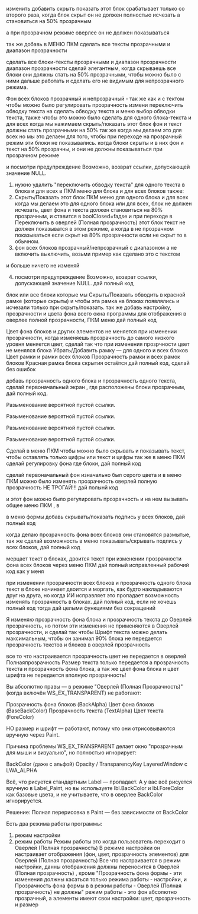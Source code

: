 изменить добавить
скрыть показать этот блок срабатывает только со второго раза, когда блок скрыт он не должен полностью исчезать а становиться на 50% прозрачным

а при прозрачном режиме оверлее он не должен показываться


так же добавь в МЕНЮ ПКМ сделать все тексты прозрачными и диапазон прозрачности

сделать все блоки-тексты прозрачными и диапазон прозрачности диапазон прозрачности сделай элегантным, когда скрываешь все блоки они должны стать на 50% прозрачными, чтобы можно было с ними дальше работать и сделать его не видимым для непрозрачного режима.




Фон всех блоков прозрачный и непрозрачный - так же как и с тектом чтобы можно было регулировать прозрачность
измени переключить обводку текста на сделать обводку текста и меню выбор обводки текста, 
также чтобы это можно было сделать для одного блока-текста
и для всех
когда мы нажимаем скрыть/показать этот блок фон и текст должны стать прозрачными на 50%
так же когда мы делаем это для всех
но мы это делаем для того, чтобы при переходе на прозрачный режим эти блоки не показывались. когда блоки скрыты и в них фон и текст на 50% прозрачны, и они не должны показываться при прозрачном режиме

и посмотри предупреждение
Возможно, возврат ссылки, допускающей значение NULL.



1) нужно удалить "переключить обводку текста" для одного текста в блока и для всех в ПКМ меню для блока и для всех блоков
также:
2) Скрыть/Показать этот блок ПКМ меню для одного блока и для всех
когда мы делаем это для одного блока или для всех, блок не должен исчезать, 
цвет фона и текста должен становиться на 80% прозрачным, и ставится в boolClosed=faдse и при переходе
в Переключить в оверлей (Полная прозрачность) этот блок текст не должен показыватся в этом режиме, а когда в не прозрачном показываться если скрыт на 80% прозрачности если не скрыт то в обычном.
3) фон всех блоков прозрачный/непрозрачный с диапазоном а не включить выключить, возьми пример как сделано это с текстом

и больше ничего не изменяй

4) посмотри предупреждение 
Возможно, возврат ссылки, допускающей значение NULL.
дай полный код


блок или все блоки которые мы Скрыть/Показать обводить в красной рамке (которые скрыты) 
и чтобы эта рамка на блоках появлялись и исчезали только при скрыть/показать.
так же добавь настройку, прозрачности и цвета фона всего окна программы для отображения в оверлее полной прозрачности, ПКМ меню 
дай полный код

Цвет фона блоков и других элементов не меняется при изменении прозрачности, когда изменяешь прозрачность до самого низкого уровня меняется цвет, сделай так что при изменения прозрчности цвет не менялся блока
Убрать/Добавить рамку — для одного и всех блоков
Цвет рамки и рамки всех блоков
Прозрачность рамки и всех рамок блоков
Красная рамка блока скрытия остаётся
дай полный код, сделай без ошибок

добавь прозрачность одного блока и прозрачность одного текста, сделай первоначальный экран , где расположены блоки прозрачным, дай полный код.


Разыменование вероятной пустой ссылки.

Разыменование вероятной пустой ссылки.

Разыменование вероятной пустой ссылки.

Разыменование вероятной пустой ссылки.



Сделай в меню ПКМ чтобы можно было скрывать и показывать текст, чтобы оставлять только цифры или текст и цифры
так же в меню ПКМ сделай регулировку фона где блоки, дай полный код


сделай первоначальный фон изначально был серого цвета и в меню ПКМ можно было изменять прозрачность
оверлей полную прозрачность НЕ ТРОГАЙ!!! дай полынй код

и этот фон можно было регулировать прозрачность и на нем вызывать общее меню ПКМ , в 

в меню формы добавь скрывать/показать подпись у всех блоков, дай полный код


когда делаю прозрачность фона всех блоков они становятся размытые,  так же сделай возможность в меню показывать/скрывать подпись у всех блоков, дай полный код


мерцает текст в блоках, двоится текст при изменении прозрачности фона всех блоков через меню ПКМ
дай полный исправленный рабочий код как у меня


при изменении прозрачности всех блоков и прозрачность одного блока текст в блоке начинает двоится и моргать,
как будто накладываются друг на друга, но когда ИИ исправляет это пропадает возможность изменять прозрачность в блоках.
дай полный код, если не хочешь полный код тогда дай целыми функциями без сокращений

Я изменяю прозрачность фона блока и прозрачность текста до Оверлей прозрачность, но потом эти изменения не применяются в Оверлей прозрачности, и сделай так чтобы Шрифт текста можно делать максимальным, чтобы он занимал 90% блока
не передается прозрачность текстов и блоков в оверлей прозрачность


все то что настраивается прозрачность цвет не передается в оверлей Полнаяпрозрачность Размер текста только передается а прозрачность текста и прозрачность фона блока, а так же цвет фона блока и цвет шрифта не передается вполную прозрачность!

Вы абсолютно правы — в режиме "Оверлей (Полная Прозрачность)" (когда включён WS_EX_TRANSPARENT) не работают:

Прозрачность фона блоков (BackAlpha)
Цвет фона блоков (BaseBackColor)
Прозрачность текста (TextAlpha)
Цвет текста (ForeColor)

НО размер и шрифт — работают, потому что они отрисовываются вручную через Paint.

Причина проблемы
WS_EX_TRANSPARENT делает окно "прозрачным для мыши и визуально", но полностью игнорирует:

BackColor (даже с альфой)
Opacity / TransparencyKey
LayeredWindow с LWA_ALPHA

Всё, что рисуется стандартным Label — пропадает.
А у вас всё рисуется вручную в Label_Paint, но вы используете lbl.BackColor и lbl.ForeColor как базовые цвета, и не учитываете, что в оверлее BackColor игнорируется.

Решение: Полная перерисовка в Paint — без зависимости от BackColor

Есть два режима работы программы:
1. режим настройки
2. режим работы
Режим работы это когда пользователь переходит в Оверлей (Полная прозрачность)
В режиме настройки он настраивает отображения (фон, цвет, прозрачность элементов) для Оверлей (Полная прозрачность)
Все что настраивается в режим настройки, данны отображения должны переносится в Оверлей (Полная прозрачность) , 
кроме "Прозрачность фона формы - эти изменения должны касаться только режима работы - настройки, и Прозрачность фона формы в
в режим работы - Оверлей (Полная прозрачность) не должны"
   режим работы - это фон абсолютно прозрачный, а элементы имеют свои настройки: цвет, прозрачность и размер